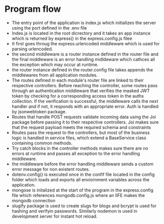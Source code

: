 # Program flow
  - The entry point of the application is index.js which initializes the server using the port defined in the .env file
  - Index.js is located in the root dicrectory and it takes an app instance which is returned by express() in the express.config.js filee
  - It first goes throug the express.urlencoded middleware which is used for parsing urlencoded.
  - the second middleware is a router instance defined in the router file and the final middleware is an error handling midldeware which cathces all the exception which may occur at runtime.
  - the router instance defined in the router.config file takes appends the middlewares from all application modules.
  - The routes defined in each module's router file are linked to their respective controllers. Before reaching the controller, some routes pass through an authentication middleware that verifies the masked JWT token by checking for a corresponding access token in the auths collection. If the verification is successful, the middleware calls the next handler and if not, it responds with an appropriate error. Auth is handled by jsonwebtoken package.
  - Routes that handle POST requests validate incoming data using the Joi package before passing it to their respective controllers. Joi makes sure that the request payload meets the required schema and constraints
  - Routes pass the request to the controllers, but most of the business logic is handled in service files, which extend a BaseService class containing common methods.
  - Try catch blocks in the controller methods makes sure there are no errors at runtime and passes all exception to the error handling middleware.
  - the middleware before the error handling middleware sends a custom error message for non existent routes.
  - dotenv.config() is executed once in the confif file located in the config folder which loads and exports all enviornment variables across the application.
  - mongose is initalized at the start of the program in the express.config file which references mongodb.config.js where an IIFE makes the mongodb connection
  - slugify package is used to create slugs for blogs and bcrypt is used for hashing and verifyin passwords. Similarly nodemon is used in development server for instant hot reload. 